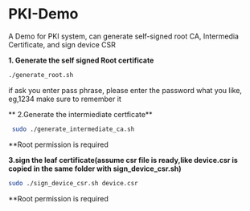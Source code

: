 # PKI-Demo
A Demo for PKI system, can generate self-signed root CA, Intermedia Certificate, and sign device CSR

**1. Generate the self signed Root certificate**
```bash
./generate_root.sh
```
 

 if ask you enter pass phrase, please enter the password what you like, eg,1234
 make sure to remember it

** 2.Generate the intermiediate certficate**

```bash
 sudo ./generate_intermediate_ca.sh
```
 
  **Root permission is required

**3.sign the leaf certificate(assume csr file is ready,like device.csr is copied in the same folder with sign_device_csr.sh)**

```bash
sudo ./sign_device_csr.sh device.csr
```
  **Root permission is required


